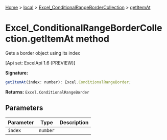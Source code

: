[Home](./index) &gt; [local](local.md) &gt; [Excel\_ConditionalRangeBorderCollection](local.excel_conditionalrangebordercollection.md) &gt; [getItemAt](local.excel_conditionalrangebordercollection.getitemat.md)

# Excel\_ConditionalRangeBorderCollection.getItemAt method

Gets a border object using its index 

 \[Api set: ExcelApi 1.6 (PREVIEW)\]

**Signature:**
```javascript
getItemAt(index: number): Excel.ConditionalRangeBorder;
```
**Returns:** `Excel.ConditionalRangeBorder`

## Parameters

|  Parameter | Type | Description |
|  --- | --- | --- |
|  `index` | `number` |  |

